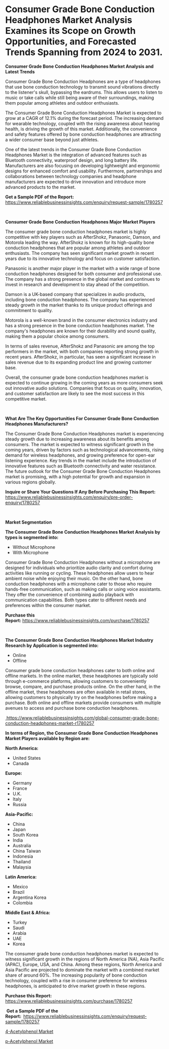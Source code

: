 <p><h1>Consumer Grade Bone Conduction Headphones Market Analysis Examines its Scope on Growth Opportunities, and Forecasted Trends Spanning from 2024 to 2031.</h1></p><p><strong>Consumer Grade Bone Conduction Headphones Market Analysis and Latest Trends</strong></p>
<p><p>Consumer Grade Bone Conduction Headphones are a type of headphones that use bone conduction technology to transmit sound vibrations directly to the listener's skull, bypassing the eardrums. This allows users to listen to music or take calls while still being aware of their surroundings, making them popular among athletes and outdoor enthusiasts.</p><p>The Consumer Grade Bone Conduction Headphones Market is expected to grow at a CAGR of 12.1% during the forecast period. The increasing demand for wearable technology, coupled with the rising awareness about hearing health, is driving the growth of this market. Additionally, the convenience and safety features offered by bone conduction headphones are attracting a wider consumer base beyond just athletes.</p><p>One of the latest trends in the Consumer Grade Bone Conduction Headphones Market is the integration of advanced features such as Bluetooth connectivity, waterproof design, and long battery life. Manufacturers are also focusing on developing lightweight and ergonomic designs for enhanced comfort and usability. Furthermore, partnerships and collaborations between technology companies and headphone manufacturers are expected to drive innovation and introduce more advanced products to the market.</p></p>
<p><strong>Get a Sample PDF of the Report:&nbsp;</strong> <a href="https://www.reliablebusinessinsights.com/enquiry/request-sample/1780257">https://www.reliablebusinessinsights.com/enquiry/request-sample/1780257</a></p>
<p>&nbsp;</p>
<p><strong>Consumer Grade Bone Conduction Headphones Major Market Players</strong></p>
<p><p>The consumer grade bone conduction headphones market is highly competitive with key players such as AfterShokz, Panasonic, Damson, and Motorola leading the way. AfterShokz is known for its high-quality bone conduction headphones that are popular among athletes and outdoor enthusiasts. The company has seen significant market growth in recent years due to its innovative technology and focus on customer satisfaction.</p><p>Panasonic is another major player in the market with a wide range of bone conduction headphones designed for both consumer and professional use. The company has a strong presence in the global market and continues to invest in research and development to stay ahead of the competition.</p><p>Damson is a UK-based company that specializes in audio products, including bone conduction headphones. The company has experienced steady growth in the market thanks to its unique product offerings and commitment to quality.</p><p>Motorola is a well-known brand in the consumer electronics industry and has a strong presence in the bone conduction headphones market. The company's headphones are known for their durability and sound quality, making them a popular choice among consumers.</p><p>In terms of sales revenue, AfterShokz and Panasonic are among the top performers in the market, with both companies reporting strong growth in recent years. AfterShokz, in particular, has seen a significant increase in sales revenue due to its expanding product line and growing customer base.</p><p>Overall, the consumer grade bone conduction headphones market is expected to continue growing in the coming years as more consumers seek out innovative audio solutions. Companies that focus on quality, innovation, and customer satisfaction are likely to see the most success in this competitive market.</p></p>
<p>&nbsp;</p>
<p><strong>What Are The Key Opportunities For Consumer Grade Bone Conduction Headphones Manufacturers?</strong></p>
<p><p>The Consumer Grade Bone Conduction Headphones market is experiencing steady growth due to increasing awareness about its benefits among consumers. The market is expected to witness significant growth in the coming years, driven by factors such as technological advancements, rising demand for wireless headphones, and growing preference for open-ear listening experience. Key trends in the market include the introduction of innovative features such as Bluetooth connectivity and water resistance. The future outlook for the Consumer Grade Bone Conduction Headphones market is promising, with a high potential for growth and expansion in various regions globally.</p></p>
<p><strong>Inquire or Share Your Questions If Any Before Purchasing This Report:</strong> <a href="https://www.reliablebusinessinsights.com/enquiry/pre-order-enquiry/1780257">https://www.reliablebusinessinsights.com/enquiry/pre-order-enquiry/1780257</a></p>
<p>&nbsp;</p>
<p><strong>Market Segmentation</strong></p>
<p><strong>The Consumer Grade Bone Conduction Headphones Market Analysis by types is segmented into:</strong></p>
<p><ul><li>Without Microphone</li><li>With Microphone</li></ul></p>
<p><p>Consumer Grade Bone Conduction Headphones without a microphone are designed for individuals who prioritize audio clarity and comfort during activities like running or cycling. These headphones allow users to hear ambient noise while enjoying their music. On the other hand, bone conduction headphones with a microphone cater to those who require hands-free communication, such as making calls or using voice assistants. They offer the convenience of combining audio playback with communication capabilities. Both types cater to different needs and preferences within the consumer market.</p></p>
<p><strong>Purchase this Report:&nbsp;</strong><a href="https://www.reliablebusinessinsights.com/purchase/1780257">https://www.reliablebusinessinsights.com/purchase/1780257</a></p>
<p>&nbsp;</p>
<p><strong>The Consumer Grade Bone Conduction Headphones Market Industry Research by Application is segmented into:</strong></p>
<p><ul><li>Online</li><li>Offline</li></ul></p>
<p><p>Consumer grade bone conduction headphones cater to both online and offline markets. In the online market, these headphones are typically sold through e-commerce platforms, allowing customers to conveniently browse, compare, and purchase products online. On the other hand, in the offline market, these headphones are often available in retail stores, allowing customers to physically try on the headphones before making a purchase. Both online and offline markets provide consumers with multiple avenues to access and purchase bone conduction headphones.</p></p>
<p><a href="https://www.reliablebusinessinsights.com/global-consumer-grade-bone-conduction-headphones-market-r1780257">&nbsp;https://www.reliablebusinessinsights.com/global-consumer-grade-bone-conduction-headphones-market-r1780257</a></p>
<p><strong>In terms of Region, the Consumer Grade Bone Conduction Headphones Market Players available by Region are:</strong></p>
<p>
    <p> <strong> North America: </strong>
        <ul>
            <li>United States</li>
            <li>Canada</li>
        </ul>
        </p> 
    <p> <strong> Europe: </strong>
        <ul>
            <li>Germany</li>
            <li>France</li>
            <li>U.K.</li>
            <li>Italy</li>
            <li>Russia</li>
        </ul>
        </p> 
    <p> <strong> Asia-Pacific: </strong>
        <ul>
            <li>China</li>
            <li>Japan</li>
            <li>South Korea</li>
            <li>India</li>
            <li>Australia</li>
            <li>China Taiwan</li>
            <li>Indonesia</li>
            <li>Thailand</li>
            <li>Malaysia</li>
        </ul>
        </p> 
    <p> <strong> Latin America: </strong>
        <ul>
            <li>Mexico</li>
            <li>Brazil</li>
            <li>Argentina Korea</li>
            <li>Colombia</li>
        </ul>
        </p> 
    <p> <strong> Middle East & Africa: </strong>
        <ul>
            <li>Turkey</li>
            <li>Saudi</li>
            <li>Arabia</li>
            <li>UAE</li>
            <li>Korea</li>
        </ul>
    </p>
    </p>
<p><p>The consumer grade bone conduction headphones market is expected to witness significant growth in the regions of North America (NA), Asia Pacific (APAC), Europe, USA, and China. Among these regions, North America and Asia Pacific are projected to dominate the market with a combined market share of around 60%. The increasing popularity of bone conduction technology, coupled with a rise in consumer preference for wireless headphones, is anticipated to drive market growth in these regions.</p></p>
<p><strong>Purchase this Report: </strong><a href="https://www.reliablebusinessinsights.com/purchase/1780257">https://www.reliablebusinessinsights.com/purchase/1780257</a></p>
<p>&nbsp;<strong>Get a Sample PDF of the Report:&nbsp;&nbsp;</strong><a href="https://www.reliablebusinessinsights.com/enquiry/request-sample/1780257">https://www.reliablebusinessinsights.com/enquiry/request-sample/1780257</a></p>
<p><strong></strong></p>
<p><p><a href="https://github.com/khkjaxbn36/Market-Research-Report-List-1/blob/main/4-acetylphenol-market.md">4-Acetylphenol Market</a></p><p><a href="https://github.com/sosoelmasry38/Market-Research-Report-List-1/blob/main/p-acetylphenol-market.md">p-Acetylphenol Market</a></p></p>